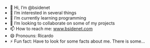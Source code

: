 - 👋 Hi, I’m @bsidenet
- 👀 I’m interested in several things
- 🌱 I’m currently learning programming
- 💞️ I’m looking to collaborate on some of my projects
- 📫 How to reach me: www.bsidenet.com
- 😄 Pronouns: Ricardo
- ⚡ Fun fact: Have to look for some facts about me. There is some...

<!---
bsidenet/bsidenet is a ✨ special ✨ repository because its `README.md` (this file) appears on your GitHub profile.
You can click the Preview link to take a look at your changes.
--->
